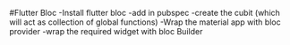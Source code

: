 #Flutter Bloc
-Install flutter bloc
-add in pubspec
-create the cubit (which will act as collection of global functions)
-Wrap the material app with  bloc provider
-wrap the required widget with bloc Builder